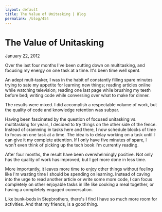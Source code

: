 ```yaml
---
layout: default
title: The Value of Unitasking | Blog
permalink: /blog/454
---
```


The Value of Unitasking
=======================

January 22, 2012

Over the last four months I've been cutting down on multitasking, and focusing my energy on one task at a time. It's been time well spent.

An adept mult-tasker, I was in the habit of constantly filling spare minutes trying to sate my appetite for learning new things; reading articles online while watching television; reading one last page while brushing my teeth before bed; writing code while conversing over what to make for dinner.

The results were mixed. I did accomplish a respectable volume of work, but the quality of code and knowledge retention was subpar.

Having been fascinated by the question of focused unitasking vs. multitasking for years, I decided to try things on the other side of the fence. Instead of cramming in tasks here and there, I now schedule blocks of time to focus on one task at a time. The idea is to delay working on a task until I can give it my complete attention. If I only have five minutes of spare, I won't even think of picking up the tech book I'm currently reading.

After four months, the result have been overwhelmingly positive. Not only has the quality of work has improved, but I get more done in less time.

More importantly, it leaves more time to enjoy other things without feeling like I'm wasting time I should be spending on learning. Instead of caving into the urge to read another article or write some more code, I can focus completely on other enjoyable tasks in life like cooking a meal together, or having a completely engaged conversation.

Like bunk-beds in Stepbrothers, there's I find I have so much more room for activities. And that my friends, is a good thing.
